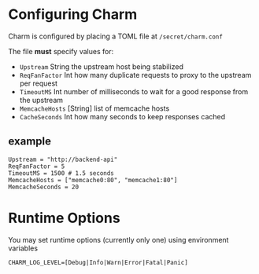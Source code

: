 # Configuring Charm

Charm is configured by placing a TOML file at `/secret/charm.conf`

The file **must** specify values for:

* `Upstream` String the upstream host being stabilized
* `ReqFanFactor` Int how many duplicate requests to proxy to the upstream per request
* `TimeoutMS` Int number of milliseconds to wait for a good response from the upstream
* `MemcacheHosts` [String] list of memcache hosts
* `CacheSeconds` Int how many seconds to keep responses cached

## example

```
Upstream = "http://backend-api"
ReqFanFactor = 5
TimeoutMS = 1500 # 1.5 seconds
MemcacheHosts = ["memcache0:80", "memcache1:80"]
MemcacheSeconds = 20
```

# Runtime Options

You may set runtime options (currently only one) using environment variables

```
CHARM_LOG_LEVEL=[Debug|Info|Warn|Error|Fatal|Panic]
```